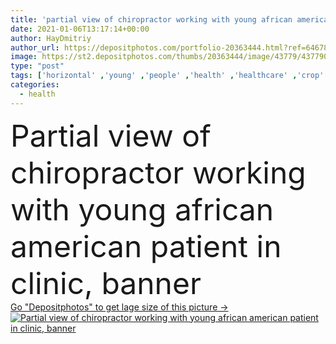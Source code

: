 ```yaml
---
title: 'partial view of chiropractor working with young african american patient in clinic, banner'
date: 2021-01-06T13:17:14+00:00
author: HayDmitriy
author_url: https://depositphotos.com/portfolio-20363444.html?ref=64678756
image: https://st2.depositphotos.com/thumbs/20363444/image/43779/437790670/api_thumb_450.jpg?forcejpeg=true
type: "post"
tags: ['horizontal' ,'young' ,'people' ,'health' ,'healthcare' ,'crop' ,'hands' ,'banner' ,'Men' ,'doctor' ,'patient' ,'professional' ,'work' ,'therapy' ,'treatment' ,'indoors' ,'pain' ,'mature' ,'massage' ,'hurt' ,'clinic' ,'injury' ,'therapist' ,'injured' ,'correction' ,'partial' ,'rehabilitation' ,'chiropractic' ,'chiropractor' ,'deformity' ,'multicultural' ,'masseur' ,'multiethnic' ,'interracial' ,'Physiotherapist' ,'african american' ,'middle aged' ,'black man' ,'osteopathy' ,'website header' ]
categories: 
  - health
---
```

<div aling="center">
            <font size="60"> Partial view of chiropractor working with young african american patient in clinic, banner</font>   
</div>
<div>
    <a href='https://depositphotos.com/437790670/stock-photo-partial-view-chiropractor-working-young.html?ref=64678756' target=_blank > Go "Depositphotos" to get lage size of this picture ->
        <img href='https://depositphotos.com/437790670/stock-photo-partial-view-chiropractor-working-young.html?ref=64678756' src='https://st2.depositphotos.com/20363444/43779/i/950/depositphotos_437790670-stock-photo-partial-view-chiropractor-working-young.jpg?forcejpeg=true' alt='Partial view of chiropractor working with young african american patient in clinic, banner' >
    </a>
</div>
